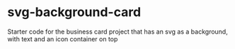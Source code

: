 # svg-background-card
 Starter code for the business card project that has an svg as a background, with text and an icon container on top
